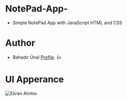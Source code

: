 # NotePad-App-
- Simple NotePad App with JavaScript HTML and CSS
# Author
- Bahadır Ünal [Profile](https://github.com/ZeroToHero2). 👍
# UI Apperance
![Ekran Alıntısı](https://user-images.githubusercontent.com/92628464/151524589-d8e8a625-9fc3-4241-a5aa-a91cf724e21d.PNG)

